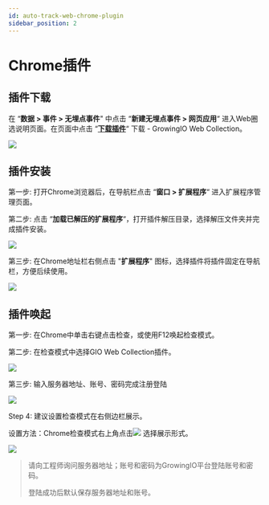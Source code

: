 ```yaml
---
id: auto-track-web-chrome-plugin
sidebar_position: 2
---
```


# Chrome插件

## 插件下载[](#cha-jian-xia-zai)

在 “**数据 > 事件 > 无埋点事件**" 中点击 “**新建无埋点事件 > 网页应用**“ 进入Web圈选说明页面。在页面中点击 “[**下载插件**](https://assets.giocdn.com/cdp/extensions/gio-web-collection.zip)“ 下载 - GrowingIO Web Collection。

![](https://gblobscdn.gitbook.com/assets%2F-M2qbZInaXgdm8kkNosp%2F-MPldpkf8xU89_08vp7Q%2F-MPlffZRmYDGBAL9BsQV%2Fimage.png?alt=media&token=91206ce7-48b6-4c34-b2d7-8e14698e28e2)


## 插件安装[](#cha-jian-an-zhuang)

第一步: 打开Chrome浏览器后，在导航栏点击 “**窗口 > 扩展程序**“ 进入扩展程序管理页面。

第二步: 点击 “**加载已解压的扩展程序**“，打开插件解压目录，选择解压文件夹并完成插件安装。

![](https://gblobscdn.gitbook.com/assets%2F-M2qbZInaXgdm8kkNosp%2F-MPlfy8bFQnXE0XgBcOF%2F-MPm6gChFriHBjco382p%2Fimage.png?alt=media&token=dc78c318-db51-4d37-a0f2-69e80816e129)

第三步: 在Chrome地址栏右侧点击 "**扩展程序**" 图标，选择插件将插件固定在导航栏，方便后续使用。

![](https://gblobscdn.gitbook.com/assets%2F-M2qbZInaXgdm8kkNosp%2F-MPlfy8bFQnXE0XgBcOF%2F-MPm6mLGwYmzw-Zs_Uur%2Fimage.png?alt=media&token=ed714ade-a166-4c62-88d5-69e4e9cf077f)


## 插件唤起[](#cha-jian-huan-qi)

第一步: 在Chrome中单击右键点击检查，或使用F12唤起检查模式。

第二步: 在检查模式中选择GIO Web Collection插件。

![](https://gblobscdn.gitbook.com/assets%2F-M2qbZInaXgdm8kkNosp%2F-MPlfy8bFQnXE0XgBcOF%2F-MPm6uae3xW0yGaO790z%2Fimage.png?alt=media&token=11343a39-76d9-4bbf-968c-8acb4fc250d7)

第三步: 输入服务器地址、账号、密码完成注册登陆

![](https://gblobscdn.gitbook.com/assets%2F-M2qbZInaXgdm8kkNosp%2F-MPlfy8bFQnXE0XgBcOF%2F-MPm6ySuO1_8ifEhgwrf%2Fimage.png?alt=media&token=0293b1e9-b539-4a9d-94d3-fa80190a2d70)

Step 4: 建议设置检查模式在右侧边栏展示。

设置方法：Chrome检查模式右上角点击![](https://docs.growingio.com/.gitbook/assets/-Lo08UtW7H58ehFKeZ4g-LsycTyZaItbL8_Wigcx-LsyfkaafJ-8X2utJ9BbE782B9E782B9E782B9.png) 选择展示形式。

![](https://gblobscdn.gitbook.com/assets%2F-M2qbZInaXgdm8kkNosp%2F-MPlfy8bFQnXE0XgBcOF%2F-MPm72ip_gys2n7s-F4O%2Fimage.png?alt=media&token=58401ea5-b99c-4c38-90d3-a909c227716c)

> 请向工程师询问服务器地址；账号和密码为GrowingIO平台登陆账号和密码。
> 
> 登陆成功后默认保存服务器地址和账号。

